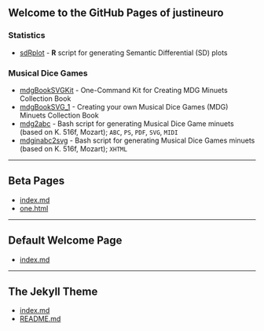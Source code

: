 ## Welcome to the GitHub Pages of justineuro

### Statistics
- [sdRplot](https://github.com/justineuro/sdRplot) - **R** script for generating Semantic Differential (SD) plots  


### Musical Dice Games
- [mdgBookSVGKit](https://github.com/justineuro/mdgBookSVGKit) - One-Command Kit for Creating MDG Minuets Collection Book
- [mdgBookSVG_1](https://github.com/justineuro/mdgBookSVG_1) - Creating your own Musical Dice Games (MDG) Minuets Collection Book
- [mdg2abc](https://justineuro.github.io/mdg2abc/) -  Bash script for generating Musical Dice Game minuets (based on K. 516f, Mozart); `ABC`, `PS`, `PDF`, `SVG`, `MIDI`
- [mdginabc2svg](https://justineuro.github.io/mdginabc2svg/) - Bash script for generating Musical Dice Games minuets (based on K. 516f, Mozart); `XHTML`


* * *

## Beta Pages
- [index.md](./zTestFiles/folder1/index.md)
- [one.html](./zTestFiles/folder1/one.html)

* * *

## Default Welcome Page
- [index.md](./index-def.md)

* * *

## The Jekyll Theme
- [index.md](./pages-theme-slate/index.md)
- [README.md](./pages-theme-slate/README.md)
